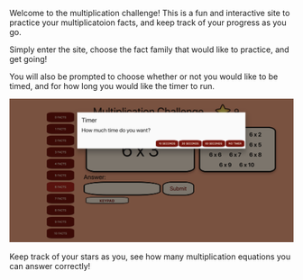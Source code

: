 Welcome to the multiplication challenge! This is a fun and interactive site to practice your multiplicatoion facts, and keep track of your progress as you go.

Simply enter the site, choose the fact family that would like to practice, and get going! 

You will also be prompted to choose whether or not you would like to be timed, and for how long you would like the timer to run.

![Example](./timer-screenshot.png?raw=true)

Keep track of your stars as you, see how many multiplication equations you can answer correctly!


